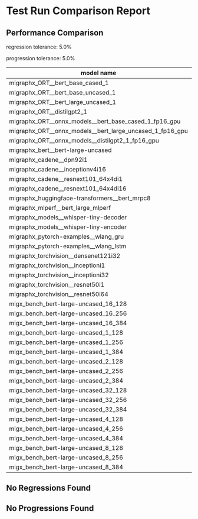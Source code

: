 # Test Run Comparison Report

## Performance Comparison

regression tolerance: 5.0%

progression tolerance: 5.0%

|model name|exit_status|analysis|old_time_ms|new_time_ms|change_ms|percent_change|
|---|---|---|---|---|---|---|
|migraphx_ORT__bert_base_cased_1|PASS|within tol|99.8676|99.2801|-0.5875|-0.59%|
|migraphx_ORT__bert_base_uncased_1|PASS|within tol|99.7271|99.5075|-0.2195|-0.22%|
|migraphx_ORT__bert_large_uncased_1|PASS|within tol|502.4833|503.809|1.3257|0.26%|
|migraphx_ORT__distilgpt2_1|PASS|within tol|52.2461|53.2057|0.9596|1.84%|
|migraphx_ORT__onnx_models__bert_base_cased_1_fp16_gpu|Numerics|within tol|60.8933|60.9294|0.0361|0.06%|
|migraphx_ORT__onnx_models__bert_large_uncased_1_fp16_gpu|Numerics|within tol|292.2198|294.8988|2.679|0.92%|
|migraphx_ORT__onnx_models__distilgpt2_1_fp16_gpu|Numerics|within tol|31.2718|31.068|-0.2039|-0.65%|
|migraphx_bert__bert-large-uncased|PASS|within tol|19.2692|19.3046|0.0354|0.18%|
|migraphx_cadene__dpn92i1|Numerics|within tol|42.6276|42.5613|-0.0663|-0.16%|
|migraphx_cadene__inceptionv4i16|PASS|within tol|155.8698|155.6412|-0.2287|-0.15%|
|migraphx_cadene__resnext101_64x4di1|Numerics|within tol|118.0695|117.9113|-0.1582|-0.13%|
|migraphx_cadene__resnext101_64x4di16|Numerics|within tol|388.1691|388.2204|0.0513|0.01%|
|migraphx_huggingface-transformers__bert_mrpc8|PASS|regression|7.2271|7.6668|0.4397|6.08%|
|migraphx_mlperf__bert_large_mlperf|Numerics|within tol|24.5545|23.7886|-0.7659|-3.12%|
|migraphx_models__whisper-tiny-decoder|PASS|within tol|34.1015|33.6487|-0.4528|-1.33%|
|migraphx_models__whisper-tiny-encoder|Numerics|within tol|140.1546|140.5332|0.3786|0.27%|
|migraphx_pytorch-examples__wlang_gru|PASS|regression|14.5282|15.8212|1.2929|8.9%|
|migraphx_pytorch-examples__wlang_lstm|PASS|progression|7.665|7.2313|-0.4337|-5.66%|
|migraphx_torchvision__densenet121i32|Numerics|within tol|73.8577|74.1352|0.2776|0.38%|
|migraphx_torchvision__inceptioni1|PASS|within tol|41.0714|41.0722|0.0008|0.0%|
|migraphx_torchvision__inceptioni32|PASS|within tol|106.9706|106.9578|-0.0128|-0.01%|
|migraphx_torchvision__resnet50i1|Numerics|within tol|12.2064|12.1852|-0.0212|-0.17%|
|migraphx_torchvision__resnet50i64|Numerics|within tol|152.3622|152.0449|-0.3172|-0.21%|
|migx_bench_bert-large-uncased_16_128|PASS|within tol|36.1539|35.2241|-0.9297|-2.57%|
|migx_bench_bert-large-uncased_16_256|PASS|progression|81.5181|58.3498|-23.1684|-28.42%|
|migx_bench_bert-large-uncased_16_384|Numerics|within tol|79.5089|79.3782|-0.1307|-0.16%|
|migx_bench_bert-large-uncased_1_128|PASS|within tol|13.158|13.0927|-0.0653|-0.5%|
|migx_bench_bert-large-uncased_1_256|PASS|within tol|13.2694|13.3805|0.1111|0.84%|
|migx_bench_bert-large-uncased_1_384|PASS|within tol|19.4558|19.4681|0.0123|0.06%|
|migx_bench_bert-large-uncased_2_128|PASS|within tol|12.6939|12.6565|-0.0375|-0.3%|
|migx_bench_bert-large-uncased_2_256|PASS|within tol|13.2696|13.2517|-0.0179|-0.14%|
|migx_bench_bert-large-uncased_2_384|PASS|within tol|21.6721|21.6623|-0.0098|-0.05%|
|migx_bench_bert-large-uncased_32_128|PASS|within tol|70.843|70.9566|0.1136|0.16%|
|migx_bench_bert-large-uncased_32_256|PASS|within tol|111.3453|111.5232|0.1779|0.16%|
|migx_bench_bert-large-uncased_32_384|Numerics|within tol|157.1441|159.5802|2.4361|1.55%|
|migx_bench_bert-large-uncased_4_128|PASS|within tol|14.2647|14.3091|0.0444|0.31%|
|migx_bench_bert-large-uncased_4_256|PASS|within tol|17.6267|17.6211|-0.0055|-0.03%|
|migx_bench_bert-large-uncased_4_384|PASS|within tol|26.5067|26.4608|-0.0459|-0.17%|
|migx_bench_bert-large-uncased_8_128|PASS|within tol|20.0299|20.1226|0.0927|0.46%|
|migx_bench_bert-large-uncased_8_256|PASS|within tol|29.6778|29.5623|-0.1155|-0.39%|
|migx_bench_bert-large-uncased_8_384|PASS|within tol|43.511|43.3051|-0.206|-0.47%|

## No Regressions Found

## No Progressions Found

